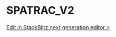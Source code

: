 # SPATRAC_V2

[Edit in StackBlitz next generation editor ⚡️](https://stackblitz.com/~/github.com/Manakin-Wraith/SPATRAC_V2)
